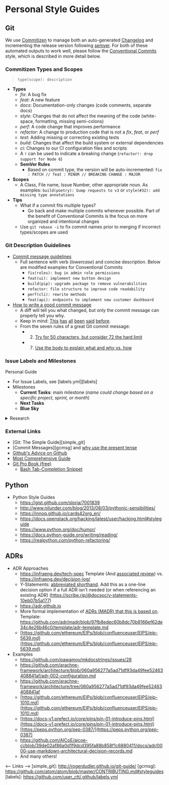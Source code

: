 # Personal Style Guides

## Git

We use [Commitizen](https://github.com/commitizen-tools/commitizen) to manage both an auto-generated [Changelog](https://keepachangelog.com/en/1.0.0/) and incrementing the release version following [semver](https://semver.org/). For both of these automated outputs to work well, please follow the [Conventional Commits](https://www.conventionalcommits.org/en/v1.0.0/) style, which is described in more detail below.

### Commitizen Types and Scopes

> `type(scope): description`

- **Types**
  - *fix*: A bug fix
  - *feat*: A new feature
  - *docs*: Documentation-only changes (code comments, separate docs)
  - *style*: Changes that do not affect the meaning of the code (white-space, formatting, missing semi-colons)
  - *perf*: A code change that improves performance
  - *refactor*: A change to production code that is not a *fix*, *feat*, or *perf*
  - *test*: Adding missing or correcting existing tests
  - *build*: Changes that affect the build system or external dependencies
  - *ci*: Changes to our CI configuration files and scripts
  - A `!` can be used to indicate a breaking change (`refactor!: drop support for Node 6`)
  - **SemVer Rules**
    - Based on commit type, the version will be auto-incremented: `fix : PATCH // feat : MINOR // BREAKING CHANGE : MAJOR`
- **Scopes**
  - A Class, File name, Issue Number, other appropriate noun. As examples: `build(poetry): bump requests to v3` or `style(#32): add missing type annotations`
- **Tips**
  - What if a commit fits multiple types?
    - Go back and make multiple commits whenever possible. Part of the benefit of Conventional Commits is the focus on more organized and intentional changes
  - Use `git rebase -i` to fix commit names prior to merging if incorrect types/scopes are used

### Git Description Guidelines

- [Commit message guidelines](https://writingfordevelopers.substack.com/p/how-to-write-a-commit-message)
  - Full sentence with verb (*lowercase*) and concise description. Below are modified examples for Conventional Commits
    - `fix(roles): bug in admin role permissions`
    - `feat(ui): implement new button design`
    - `build(pip): upgrade package to remove vulnerabilities`
    - `refactor: file structure to improve code readability`
    - `perf(cli): rewrite methods`
    - `feat(api): endpoints to implement new customer dashboard`
- [How to write a good commit message](https://chris.beams.io/posts/git-commit/)
  - A diff will tell you what changed, but only the commit message can properly tell you why.
  - Keep in mind: [This](http://tbaggery.com/2008/04/19/a-note-about-git-commit-messages.html) [has](https://www.git-scm.com/book/en/v2/Distributed-Git-Contributing-to-a-Project#_commit_guidelines) [all](https://github.com/torvalds/subsurface-for-dirk/blob/master/README.md#contributing) [been](http://who-t.blogspot.co.at/2009/12/on-commit-messages.html) [said](https://github.com/erlang/otp/wiki/writing-good-commit-messages) [before](https://github.com/spring-projects/spring-framework/blob/30bce7/CONTRIBUTING.md#format-commit-messages).
  - From the seven rules of a great Git commit message:
    - 2. [Try for 50 characters, but consider 72 the hard limit](https://chris.beams.io/posts/git-commit/#limit-50)
    - 7. [Use the body to explain what and why vs. how](https://chris.beams.io/posts/git-commit/#why-not-how)

### Issue Labels and Milestones

Personal Guide

- For Issue Labels, see [labels.yml][labels]
- Milestones
  - **Current Tasks**: main milestone (*name could change based on a specific project, sprint, or month*)
  - **Next Tasks**
  - **Blue Sky**

<details>
<summary>Research</summary>
<ul>
<li>[Sane Github Labels](https://medium.com/@dave_lunny/sane-github-labels-c5d2e6004b63) and see [sensible-github-labels](https://github.com/Relequestual/sensible-github-labels) for full descriptions of each</li>
    <ul>
        <li>“it is much more helpful to see the status and type of all issues at a glance.”</li>
        <li>One of each:</li>
        <ul>
            <li>Status: …</li>
                <ul><li>Abandoned, Accepted, Available, Blocked, Completed, In Progress, On Hold, Pending, Review Needed, Revision Needed</li></ul>
            <li>Type: …</li>
                <ul><li>Bug, Maintenance, Question, Enhancement</li></ul>
            <li>Priority: …</li>
                <ul><li>Critical, High, Medium, Low</li></ul>
        </ul>
    </ul>
    <li>[Britecharts](https://britecharts.github.io/britecharts/github-labels.html)</li>
    <ul>
        <li>Status: …</li>
            <ul>
                <li>On Review – Request that we are pondering if including or not</li>
                <li>Needs Reproducing – For bugs that need to be reproduced in order to get fixed</li>
                <li>Needs Design – Feature that needs a design</li>
                <li>Ready to Go – Issue that has been defined and is ready to get started with</li>
                <li>In Progress – Issue that is being worked on right now.</li>
                <li>Completed – Finished feature or fix</li>
            </ul>
        <li>Type: …</li>
            <ul>
                <li>Bug – An unexpected problem or unintended behavior</li>
                <li>Feature – A new feature request</li>
                <li>Maintenance – A regular maintenance chore or task, including refactors, build system, CI, performance improvements</li>
                <li>Documentation – A documentation improvement task</li>
                <li>Question – An issue or PR that needs more information or a user question</li>
            </ul>
        <li>Not Included</li>
            <ul>
                <li>Priority: They would add complexity and overhead due to the discussions, but could help with the roadmap</li>
                <li>Technology Labels: It can create too much overhead, as properly tag with technologies all the issues could be time consuming</li>
            </ul>
        </ul>
    </ul>
    <li>[Ian Bicking Blog](https://www.ianbicking.org/blog/2014/03/use-github-issues-to-organize-a-project.html)</li>
    <ul>
        <li>Milestone Overview</li>
        <ul>
            <li>What are we doing right now?</li>
            <li>What aren’t we doing right now?</li>
                <ul>
                    <li>2a. Stuff we’ll probably do soon</li>
                    <li>2b. Stuff we probably won’t do soon</li>
                </ul>
            <li>What aren’t we sure about?</li>
        </ul>
        <li>Milestone Descriptions</li>
        <ul>
            <li>Stuff we are doing right now: this is the “main” milestone. We give it a name (like Alpha 2 or Strawberry Rhubarb Pie) and we write down what we are trying to accomplish with the milestone. We create a new milestone when we are ready for the next iteration.</li>
            <li>Stuff we’ll probably do soon: this is a standing “**Next Tasks**” milestone. We never change or rename this milestone.</li>
                <ul><li>We use a permanent “Next Tasks” milestone (as opposed to renaming it to “Alpha 3” or actual-next-iteration milestone) because we don’t want to presume or default to including something in the real next iteration. When we’re ready to start planning the next iteration we’ll create a new milestone, and only deliberately move things into that milestone.</li></ul>
            <li>Stuff we probably won’t do soon: this is a standing “**Blue Sky**” milestone. We refer to these tickets and sometimes look through them, but they are easy to ignore, somewhat intentionally ignored.</li>
            <li>What aren’t we sure about?: issues with no milestone.</li>
        </ul>
        <li>Label: “Needs Discussion” - (addressed in a triage meeting) - use liberally for either big or small tickets</li>
        <li>“It’s better to give people more power: it’s actually helpful if people can overreach because it is an opportunity to establish where the limits really are and what purpose those limits have”</li>
    </ul>
</ul>
</details>

### External Links

<!-- Revisit -->

- [Git: The Simple Guide][simple_git]
- [Commit Messages][gcmsg] and [why use the present tense](https://news.ycombinator.com/item?id=8874177)
- [Github's Advice on Github](https://github.com/erlang/otp/wiki/Writing-good-commit-messages)
- [Most Comprehensive Guide](https://chris.beams.io/posts/git-commit/)
- [Git Pro Book (free)](https://git-scm.com/book/en/v2)
  - [Bash Tab-Completion Snippet](https://git-scm.com/book/en/v2/Appendix-A%3A-Git-in-Other-Environments-Git-in-Bash)

## Python

<!-- Revisit -->

- Python Style Guides
  - <https://gist.github.com/sloria/7001839>
  - <http://www.nilunder.com/blog/2013/08/03/pythonic-sensibilities/>
  - <https://innoq.github.io/cards42org_en/>
  - <https://docs.openstack.org/hacking/latest/user/hacking.html#styleguide>
  - <https://www.python.org/doc/humor/>
  - <https://docs.python-guide.org/writing/reading/>
  - <https://realpython.com/python-refactoring/>

## ADRs

<!-- Revisit -->

- ADR Approaches
    - <https://infraeng.dev/tech-spec> Template (And [associated review](https://infraeng.dev/tech-spec-review/)) vs. <https://infraeng.dev/decision-log/>
    - Y-Statements: [abbreviated shorthand](https://medium.com/olzzio/y-statements-10eb07b5a177). Add this as a one-line decision option if a full ADR isn't needed (or when referencing an existing ADR) (<https://scribe.rip/@docsoc/y-statements-10eb07b5a177>)
    - https://adr.github.io
    - More formal implementation of [ADRs (MADR) that this is based on](https://adr.github.io/madr/). Template: <https://github.com/adr/madr/blob/97fb8edec60b8dc70b8166ef62de34c4e26b46c0/template/adr-template.md>
    - [https://github.com/ethereum/EIPs/blob/confluenceuser/EIPS/eip-5639.md](https://github.com/ethereum/EIPs/blob/confluenceuser/EIPS/eip-5639.md)
- Examples
    - <https://github.com/pawamoy/mkdocstrings/issues/28>
    - <https://github.com/arachne-framework/architecture/blob/060a956277a5ad71df93da49fee52463408841af/adr-002-configuration.md>
    - <https://github.com/arachne-framework/architecture/tree/060a956277a5ad71df93da49fee52463408841af>
    - [https://github.com/ethereum/EIPs/blob/confluenceuser/EIPS/eip-1010.md](https://github.com/ethereum/EIPs/blob/confluenceuser/EIPS/eip-1010.md)
    - [https://docs-v1.prefect.io/core/pins/pin-01-introduce-pins.html](https://docs-v1.prefect.io/core/pins/pin-01-introduce-pins.html)
    - [https://peps.python.org/pep-0387/](https://peps.python.org/pep-0387)
    - <https://github.com/AICoE/aicoe-ci/blob/39de02af86a0d1f9dcd395fa88b858f1c6880411/docs/adr/0000-use-markdown-architectural-decision-records.md>
    - And many others!

<-- Links -->
  [simple_git]: http://rogerdudler.github.io/git-guide/
  [gcmsg]: https://github.com/atom/atom/blob/master/CONTRIBUTING.md#styleguides
  [labels]: https://github.com/user_ctt/.github/labels.yml
